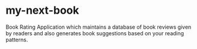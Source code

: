 # my-next-book
Book Rating Application which maintains a database of book reviews given by readers and also generates book suggestions based on your reading patterns.
